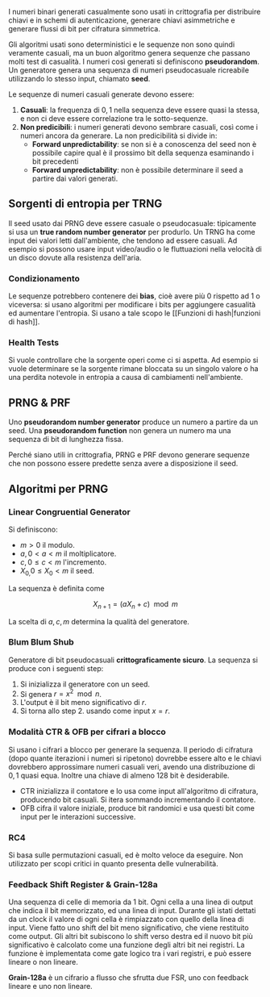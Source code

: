 I numeri binari generati casualmente sono usati in crittografia per distribuire chiavi e in schemi di autenticazione, generare chiavi asimmetriche e generare flussi di bit per cifratura simmetrica.

Gli algoritmi usati sono deterministici e le sequenze non sono quindi veramente casuali, ma un buon algoritmo genera sequenze che passano molti test di casualità. I numeri così generati si definiscono **pseudorandom**.
Un generatore genera una sequenza di numeri pseudocasuale ricreabile utilizzando lo stesso input, chiamato **seed**. 

Le sequenze di numeri casuali generate devono essere:
1. **Casuali**: la frequenza di $0,1$ nella sequenza deve essere quasi la stessa, e non ci deve essere correlazione tra le sotto-sequenze.
2. **Non predicibili**: i numeri generati devono sembrare casuali, così come i numeri ancora da generare. La non predicibilità si divide in:
	- **Forward unpredictability**: se non si è a conoscenza del seed non è possibile capire qual è il prossimo bit della sequenza esaminando i bit precedenti
	- **Forward unpredictability**: non è possibile determinare il seed a partire dai valori generati. 

## Sorgenti di entropia per TRNG
Il seed usato dai PRNG deve essere casuale o pseudocasuale: tipicamente si usa un **true random number generator** per produrlo.
Un TRNG ha come input dei valori letti dall'ambiente, che tendono ad essere casuali. Ad esempio si possono usare input video/audio o le fluttuazioni nella velocità di un disco dovute alla resistenza dell'aria.

### Condizionamento
Le sequenze potrebbero contenere dei **bias**, cioè avere più $0$ rispetto ad $1$ o viceversa: si usano algoritmi per modificare i bits per aggiungere casualità ed aumentare l'entropia. Si usano a tale scopo le [[Funzioni di hash|funzioni di hash]].

### Health Tests
Si vuole controllare che la sorgente operi come ci si aspetta. Ad esempio si vuole determinare se la sorgente rimane bloccata su un singolo valore o ha una perdita notevole in entropia a causa di cambiamenti nell'ambiente.

## PRNG & PRF

Uno **pseudorandom number generator** produce un numero a partire da un seed.
Una **pseudorandom function** non genera un numero ma una sequenza di bit di lunghezza fissa.

Perché siano utili in crittografia, PRNG e PRF devono generare sequenze che non possono essere predette senza avere a disposizione il seed.

## Algoritmi per PRNG

### Linear Congruential Generator

Si definiscono:
- $m > 0$ il modulo.
- $a, 0<a<m$ il moltiplicatore.
- $c, 0\leq c<m$ l'incremento.
- $X_{0,}0 \leq X_{0}<m$ il seed.

La sequenza è definita come 

$$X_{n+1} = (a X_{n} + c) \mod m$$

La scelta di $a,c,m$ determina la qualità del generatore.

### Blum Blum Shub

Generatore di bit pseudocasuali **crittograficamente sicuro**.
La sequenza si produce con i seguenti step:
1. Si inizializza il generatore con un seed.
2. Si genera $r = x^{2} \mod n$. 
3. L'output è il bit meno significativo di $r$.
4. Si torna allo step 2. usando come input $x=r$.

### Modalità CTR & OFB per cifrari a blocco

Si usano i cifrari a blocco per generare la sequenza. Il periodo di cifratura (dopo quante iterazioni i numeri si ripetono) dovrebbe essere alto e le chiavi dovrebbero approssimare numeri casuali veri, avendo una distribuzione di $0,1$ quasi equa. Inoltre una chiave di almeno 128 bit è desiderabile.

- CTR inizializza il contatore e lo usa come input all'algoritmo di cifratura, producendo bit casuali. Si itera sommando incrementando il contatore.
- OFB cifra il valore iniziale, produce bit randomici e usa questi bit come input per le interazioni successive.

### RC4
Si basa sulle permutazioni casuali, ed è molto veloce da eseguire. Non utilizzato per scopi critici in quanto presenta delle vulnerabilità.

### Feedback Shift Register & Grain-128a
Una sequenza di celle di memoria da 1 bit. Ogni cella a una linea di output che indica il bit memorizzato, ed una linea di input. Durante gli istati dettati da un clock il valore di ogni cella è rimpiazzato con quello della linea di input.
Viene fatto uno shift del bit meno significativo, che viene restituito come output. Gli altri bit subiscono lo shift verso destra ed il nuovo bit più significativo è calcolato come una funzione degli altri bit nei registri.
La funzione è implementata come gate logico tra i vari registri, e può essere lineare o non lineare.

**Grain-128a** è un cifrario a flusso che sfrutta due FSR, uno con feedback lineare e uno non lineare.